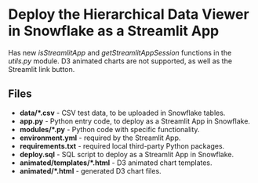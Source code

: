 # Deploy the Hierarchical Data Viewer in Snowflake as a Streamlit App

Has new *isStreamlitApp* and *getStreamlitAppSession* functions in the *utils.py* module. D3 animated charts are not supported, as well as the Streamlit link button.

## Files

* **data/*.csv** - CSV test data, to be uploaded in Snowflake tables.
* **app.py** - Python entry code, to deploy as a Streamlit App in Snowflake.
* **modules/*.py** - Python code with specific functionality.
* **environment.yml** - required by the Streamlit App.
* **requirements.txt** - required local third-party Python packages.
* **deploy.sql** - SQL script to deploy as a Streamlit App in Snowflake.
* **animated/templates/*.html** - D3 animated chart templates.
* **animated/*.html** - generated D3 chart files.